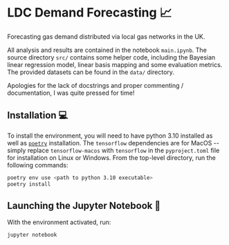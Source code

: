 # LDC Demand Forecasting :chart_with_upwards_trend:

Forecasting gas demand distributed via local gas networks in the UK.

All analysis and results are contained in the notebook `main.ipynb`. The source directory `src/` contains some helper code, including the Bayesian linear regression model, linear basis mapping and some evaluation metrics. The provided datasets can be found in the `data/` directory.

Apologies for the lack of docstrings and proper commenting / documentation, I was quite pressed for time!

## Installation :computer: 

To install the environment, you will need to have python 3.10 installed as well as [`poetry`](https://python-poetry.org) installation. The `tensorflow` dependencies are for MacOS -- simply replace `tensorflow-macos` with `tensorflow` in the `pyproject.toml` file for installation on Linux or Windows. From the top-level directory, run the following commands:

```bash
poetry env use <path to python 3.10 executable>
poetry install
```

## Launching the Jupyter Notebook :rocket:

With the environment activated, run:

```bash
jupyter notebook
```
